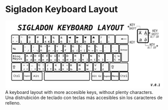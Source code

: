 # Sigladon Keyboard Layout

![Sigladon Layout]( sigladonKeyboardLayout.png)
A keyboard layout with more accesible keys, without plenty characters. <br>
Una distrubición de teclado con teclas más accesibles sin los caracteres de relleno.

